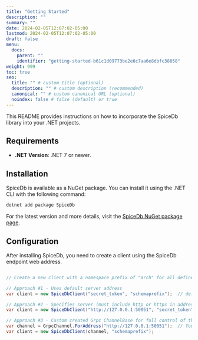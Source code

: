 ```yaml
---
title: "Getting Started"
description: ""
summary: ""
date: 2024-02-05T12:07:02-05:00
lastmod: 2024-02-05T12:07:02-05:00
draft: false
menu:
  docs:
    parent: ""
    identifier: "getting-started-b61c1d09773be2e6c7aa6e8dbfc38058"
weight: 999
toc: true
seo:
  title: "" # custom title (optional)
  description: "" # custom description (recommended)
  canonical: "" # custom canonical URL (optional)
  noindex: false # false (default) or true
---
```


This README provides instructions on how to incorporate the SpiceDb library into your .NET projects. 

## Requirements

- **.NET Version**: .NET 7 or newer.

## Installation

SpiceDb is available as a NuGet package. You can install it using the .NET CLI with the following command:

```sh
dotnet add package SpiceDb
```

For the latest version and more details, visit the [SpiceDb NuGet package page](https://www.nuget.org/packages/SpiceDb).

## Configuration

After installing SpiceDb, you need to create a client using the SpiceDb endpoint web address. 

```csharp

// Create a new client with a namespace prefix of "arch" for all defined objects

// Approach #1 - Uses default server address
var client = new SpiceDbClient("secret_token", "schemaprefix");  // defaults to server address of "https://grpc.authzed.com

// Approach #2 - Specifies server (must include http or https in address)
var client = new SpiceDbClient("http://127.0.0.1:50051", "secret_token", "schemaprefix");

// Approach #3 - Custom created Grpc ChannelBase for full control of the connection channel
var channel = GrpcChannel.ForAddress("http://127.0.0.1:50051");  // You can get as elaborate as you want
var client = new SpiceDbClient(channel, "schemaprefix");

```
